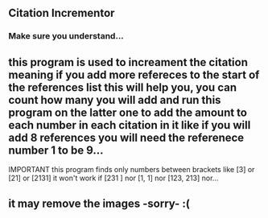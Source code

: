 ## Citation Incrementor
### Make sure you understand...
this program is used to increament the citation meaning if you add more refereces to the start
of the references list this will help you, you can count how many you will add and run this
program on the latter one to add the amount to each number in each citation in it
like if you will add 8 references you will need the referenece number 1 to be 9...
-------------------------------------------------------------------------------------------------
IMPORTANT
this program finds only numbers between brackets like [3] or [21] or [2131]
it won't work if [231 ] nor [1, 1] nor [123, 213] nor...

it may remove the images -sorry- :(
-------------------------------------------------------------------------------------------------
